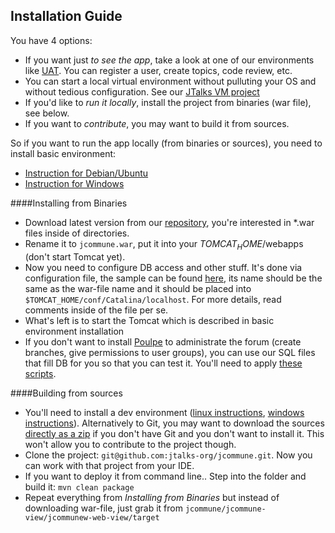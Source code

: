 Installation Guide
---
You have 4 options:
 - If you want just _to see the app_, take a look at one of our environments like [UAT](http://uat.jtalks.org/jcommune). You can register a user, create topics, code review, etc.
 - You can start a local virtual environment without pulluting your OS and without tedious configuration. See our
 [JTalks VM project](https://github.com/jtalks-org/jtalks-vm)
 - If you'd like to _run it locally_, install the project from binaries (war file), see below.
 - If you want to _contribute_, you may want to build it from sources.

So if you want to run the app locally (from binaries or sources), you need to install basic environment:
 - [Instruction for Debian/Ubuntu](linux/basic-environment.md)
 - [Instruction for Windows](windows/basic-environment.md)

####Installing from Binaries
 - Download latest version from our [repository](http://repo.jtalks.org/content/repositories/deployment-pipeline/deployment-pipeline/jcommune/), you're interested in *.war files inside of directories.
 - Rename it to `jcommune.war`, put it into your $TOMCAT_HOME$/webapps (don't start Tomcat yet).
 - Now you need to configure DB access and other stuff. It's done via configuration file, the sample can be found [here](jcommune.xml), its name should be the same as the war-file name and it should be placed into `$TOMCAT_HOME/conf/Catalina/localhost`. For more details, read comments inside of the file per se.
 - What's left is to start the Tomcat which is described in basic environment installation
 - If you don't want to install [Poulpe](https://github.com/jtalks-org/poulpe) to administrate the forum (create branches, give permissions to user groups), you can use our SQL files that fill DB for you so that you can test it. You'll need to apply [these scripts](https://github.com/jtalks-org/jcommune/blob/master/jcommune-model/src/main/resources/org/jtalks/jcommune/model/sample_sections.sql).

####Building from sources
 - You'll need to install a dev environment ([linux instructions](linux/dev-environment.md), [windows instructions](windows/dev-environment.md)). Alternatively to Git, you may want to download the sources [directly as a zip](https://github.com/jtalks-org/jcommune/archive/master.zip) if you don't have Git and you don't want to install it. This won't allow you to contribute to the project though.
 - Clone the project: `git@github.com:jtalks-org/jcommune.git`. Now you can work with that project from your IDE.
 - If you want to deploy it from command line.. Step into the folder and build it: `mvn clean package`
 - Repeat everything from _Installing from Binaries_ but instead of downloading war-file, just grab it from `jcommune/jcommune-view/jcommunew-web-view/target`